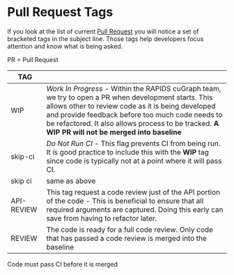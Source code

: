 # Pull Request Tags
If you look at the list of current [Pull Request](https://github.com/rapidsai/cugraph/pulls) you will notice a set of bracketed tags in the subject line. Those tags help developers focus attention and know what is being asked.  

PR = Pull Request

|  TAG       |                                                       |
|------------|-------------------------------------------------------|
| WIP        | _Work In Progress_ - Within the RAPIDS cuGraph team, we try to open a PR when development starts.  This allows other to review code as it is being developed and provide feedback before too much code needs to be refactored.  It also allows process to be tracked.  __A WIP PR will not be merged into baseline__ |
| skip-ci    | _Do Not Run CI_ - This flag prevents CI from being run.  It is good practice to include this with the **WIP** tag since code is typically not at a point where it will pass CI.  |
| skip ci    | same as above                                          |
| API-REVIEW | This tag request a code review just of the API portion of the code - This is  beneficial to ensure that all required arguments are captured.  Doing this early can save from having to refactor later. |
| REVIEW     | The code is ready for a full code review.  Only code that has passed a code review is merged into the baseline  |


Code must pass CI before it is merged